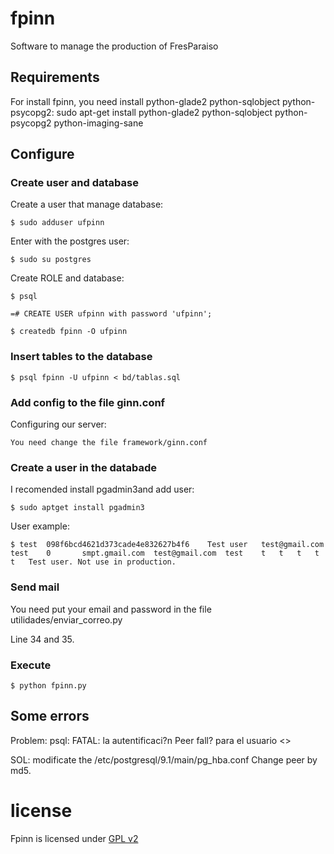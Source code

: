 # fpinn

Software to manage the production of FresParaiso


## Requirements

For install fpinn, you need install python-glade2 python-sqlobject python-psycopg2:
    sudo apt-get install python-glade2 python-sqlobject python-psycopg2 python-imaging-sane

## Configure

### Create user and database

Create a user that manage database:

    $ sudo adduser ufpinn

Enter with the postgres user:

    $ sudo su postgres

Create ROLE and database:

    $ psql

    =# CREATE USER ufpinn with password 'ufpinn';

    $ createdb fpinn -O ufpinn


### Insert tables to the database

    $ psql fpinn -U ufpinn < bd/tablas.sql

### Add config to the file ginn.conf

Configuring our server:

    You need change the file framework/ginn.conf

### Create a user in the databade

I recomended install pgadmin3and add user:

    $ sudo aptget install pgadmin3

User example:

    $ test  098f6bcd4621d373cade4e832627b4f6    Test user   test@gmail.com  test    0       smpt.gmail.com  test@gmail.com  test    t   t   t   t   t   Test user. Not use in production.

### Send mail

You need put your email and password in the file utilidades/enviar\_correo.py

Line 34 and 35.

### Execute

    $ python fpinn.py

## Some errors

Problem: psql: FATAL:  la autentificaci?n Peer fall? para el usuario <<ufpinn>>

SOL: modificate the /etc/postgresql/9.1/main/pg\_hba.conf Change peer by md5.

# license

Fpinn is licensed under [GPL v2](http://www.gnu.org/licenses/gpl-2.0.html)
